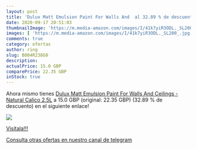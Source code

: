 ```yaml
---
layout: post
title: 'Dulux Matt Emulsion Paint For Walls And  al 32.89 % de descuento'
date: 2020-09-17 20:51:03
thumbnailImage: 'https://m.media-amazon.com/images/I/41k7yiR3ODL._SL200_.jpg'
images: [ 'https://m.media-amazon.com/images/I/41k7yiR3ODL._SL200_.jpg' ]
comments: true
category: ofertas
author: ring
slug: B004R238G0
description:
actualPrice: 15.0 GBP
comparePrice: 22.35 GBP
inStock: true
---
```


Ahora mismo tienes [Dulux Matt Emulsion Paint For Walls And Ceilings - Natural Calico 2.5L](https://www.amazon.com/dp/B004R238G0/?tag=redken08-20) a 15.0 GBP (original: 22.35 GBP) (32.89 %  de descuento) en el siguiente enlace!

[![](https://m.media-amazon.com/images/I/41k7yiR3ODL._SL200_.jpg)](https://www.amazon.com/dp/B004R238G0/?tag=redken08-20)

[Visítala!!!](https://www.amazon.com/dp/B004R238G0/?tag=redken08-20)

[Consulta otras ofertas en nuestro canal de telegram](https://t.me/s/ofertas25)
